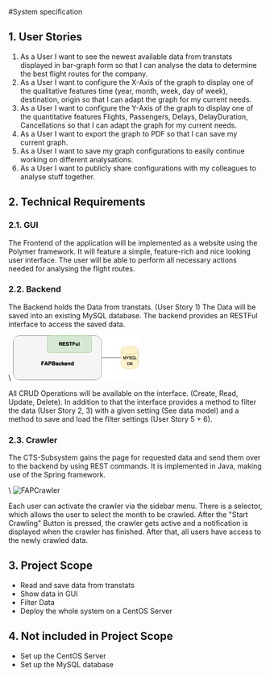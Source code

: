 #System specification

## 1. User Stories

1. As a User I want to see the newest available data from transtats displayed in bar-graph form so that I can analyse the data to determine the best flight routes for the company.
2. As a User I want to configure the X-Axis of the graph to display one of the qualitative features time (year, month, week, day of week), destination, origin so that I can adapt the graph for my current needs.
3. As a User I want to configure the Y-Axis of the graph to display one of the quantitative features Flights, Passengers, Delays, DelayDuration, Cancellations so that I can adapt the graph for my current needs.
4. As a User I want to export the graph to PDF so that I can save my current graph.
5. As a User I want to save my graph configurations to easily continue working on different analysations.
6. As a User I want to publicly share configurations with my colleagues to analyse stuff together.

## 2. Technical Requirements
### 2.1. GUI
The Frontend of the application will be implemented as a website using the Polymer framework. It will feature a simple, feature-rich and nice looking user interface. The user will be able to perform all necessary actions needed for analysing the flight routes.

### 2.2. Backend
The Backend holds the Data from transtats. (User Story 1) The Data will be saved into an existing MySQL database. The backend provides an RESTFul interface to access the saved data.

\ ![FAPBAckend](Images/FAPBAckend.png)

All CRUD Operations will be available on the interface. (Create, Read, Update, Delete). In addition to that the interface provides a method to filter the data (User Story 2, 3) with a given setting (See data model) and a method to save and load the filter settings (User Story 5 + 6).

### 2.3. Crawler
The CTS-Subsystem gains the page for requested data and send them over to the backend by using REST commands. It is implemented in Java, making use of the Spring framework.

\ ![FAPCrawler](Images/FAPCrawler.png)

Each user can activate the crawler via the sidebar menu. There is a selector, which allows the user to select the month to be crawled. After the "Start Crawling" Button is pressed, the crawler gets active and a notification is displayed when the crawler has finished. After that, all users have access to the newly crawled data.

## 3. Project Scope
* Read and save data from transtats
* Show data in GUI
* Filter Data
* Deploy the whole system on a CentOS Server

## 4. Not included in Project Scope
* Set up the CentOS Server
* Set up the MySQL database

